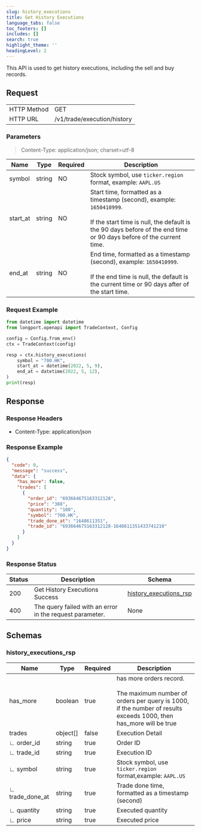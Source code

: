 ```yaml
---
slug: history_executions
title: Get History Executions
language_tabs: false
toc_footers: []
includes: []
search: true
highlight_theme: ''
headingLevel: 2
---
```


This API is used to get history executions, including the sell and buy records.

<SDKLinks module="trade" klass="TradeContext" method="history_executions" />

##

## Request

<table className="http-basic">
<tbody>
<tr><td className="http-basic-key">HTTP Method</td><td>GET</td></tr>
<tr><td className="http-basic-key">HTTP URL</td><td>/v1/trade/execution/history </td></tr>
</tbody>
</table>

### Parameters

> Content-Type: application/json; charset=utf-8

| Name     | Type   | Required | Description                                                                                                                                                                                         |
| -------- | ------ | -------- | --------------------------------------------------------------------------------------------------------------------------------------------------------------------------------------------------- |
| symbol   | string | NO       | Stock symbol, use `ticker.region` format, example: `AAPL.US`                                                                                                                                        |
| start_at | string | NO       | Start time, formatted as a timestamp (second), example: `1650410999`.<br/><br/> If the start time is null, the default is the 90 days before of the end time or 90 days before of the current time. |
| end_at   | string | NO       | End time, formatted as a timestamp (second), example: `1650410999`. <br/><br/> If the end time is null, the default is the current time or 90 days after of the start time.                         |

### Request Example

```python
from datetime import datetime
from longport.openapi import TradeContext, Config

config = Config.from_env()
ctx = TradeContext(config)

resp = ctx.history_executions(
    symbol = "700.HK",
    start_at = datetime(2022, 5, 9),
    end_at = datetime(2022, 5, 12),
)
print(resp)
```

## Response

### Response Headers

- Content-Type: application/json

### Response Example

```json
{
  "code": 0,
  "message": "success",
  "data": {
    "has_more": false,
    "trades": [
      {
        "order_id": "693664675163312128",
        "price": "388",
        "quantity": "100",
        "symbol": "700.HK",
        "trade_done_at": "1648611351",
        "trade_id": "693664675163312128-1648611351433741210"
      }
    ]
  }
}
```

### Response Status

| Status | Description                                              | Schema                                                  |
| ------ | -------------------------------------------------------- | ------------------------------------------------------- |
| 200    | Get History Executions Success                           | [history_executions_rsp](#schemahistory_executions_rsp) |
| 400    | The query failed with an error in the request parameter. | None                                                    |

<aside className="success">
</aside>

## Schemas

### history_executions_rsp

<a id="schemahistory_executions_rsp"></a>
<a id="schemahistory_executions_rsp"></a>

| Name            | Type     | Required | Description                                                                                                                                        |
| --------------- | -------- | -------- | -------------------------------------------------------------------------------------------------------------------------------------------------- |
| has_more        | boolean  | true     | has more orders record.<br/><br/>The maximum number of orders per query is 1000, if the number of results exceeds 1000, then has_more will be true |
| trades          | object[] | false    | Execution Detail                                                                                                                                   |
| ∟ order_id      | string   | true     | Order ID                                                                                                                                           |
| ∟ trade_id      | string   | true     | Execution ID                                                                                                                                       |
| ∟ symbol        | string   | true     | Stock symbol, use `ticker.region` format,example: `AAPL.US`                                                                                        |
| ∟ trade_done_at | string   | true     | Trade done time, formatted as a timestamp (second)                                                                                                 |
| ∟ quantity      | string   | true     | Executed quantity                                                                                                                                  |
| ∟ price         | string   | true     | Executed price                                                                                                                                     |
